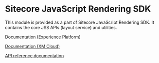 # Sitecore JavaScript Rendering SDK

This module is provided as a part of Sitecore JavaScript Rendering SDK. It contains the core JSS APIs (layout service) and utilities.


[Documentation (Experience Platform)](https://doc.sitecore.com/xp/en/developers/hd/210/sitecore-headless-development/sitecore-javascript-rendering-sdks--jss-.html)

[Documentation (XM Cloud)](https://doc.sitecore.com/xmc/en/developers/xm-cloud/sitecore-javascript-rendering-sdks--jss-.html)

[API reference documentation](/ref-docs/sitecore-jss/)

